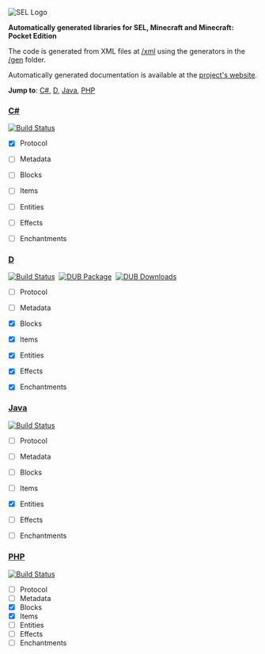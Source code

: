 ![SEL Logo](http://i.imgur.com/jPfQuZ0.png)

__Automatically generated libraries for SEL, Minecraft and Minecraft: Pocket Edition__

The code is generated from XML files at [/xml](https://github.com/sel-project/sel-utils/tree/master/xml) using the generators in the [/gen](https://github.com/sel-project/sel-utils/tree/master/gen) folder.

Automatically generated documentation is available at the [project's website](https://sel-utils.github.io/).

**Jump to**: [C#](#csharp), [D](#d), [Java](#java), [PHP](#php)

### [C#](https://github.com/sel-utils/csharp)

[![Build Status](https://travis-ci.org/sel-utils/csharp.svg?branch=master)](https://travis-ci.org/sel-utils/csharp)

- [x] Protocol
- [ ] Metadata
- [ ] Blocks
- [ ] Items
- [ ] Entities
- [ ] Effects
- [ ] Enchantments


### [D](https://github.com/sel-utils/d)

[![Build Status](https://travis-ci.org/sel-utils/d.svg?branch=master)](https://travis-ci.org/sel-utils/d)&nbsp;&nbsp;[![DUB Package](https://img.shields.io/dub/v/sel-utils.svg)](https://code.dlang.org/packages/sel-utils)&nbsp;&nbsp;[![DUB Downloads](https://img.shields.io/dub/dt/sel-utils.svg)](https://code.dlang.org/packages/sel-utils)

- [ ] Protocol
- [ ] Metadata
- [x] Blocks
- [x] Items
- [x] Entities
- [x] Effects
- [x] Enchantments


### [Java](https://github.com/sel-utils/java)

[![Build Status](https://travis-ci.org/sel-utils/java.svg?branch=master)](https://travis-ci.org/sel-utils/java)

- [ ] Protocol
- [ ] Metadata
- [ ] Blocks
- [ ] Items
- [x] Entities
- [ ] Effects
- [ ] Enchantments


### [PHP](https://github.com/sel-utils/php)

[![Build Status](https://travis-ci.org/sel-utils/php.svg?branch=master)](https://travis-ci.org/sel-utils/php)

- [ ] Protocol
- [ ] Metadata
- [x] Blocks
- [x] Items
- [ ] Entities
- [ ] Effects
- [ ] Enchantments
